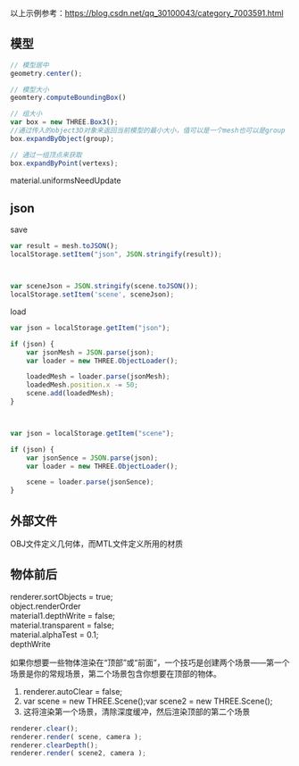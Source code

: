 以上示例参考：https://blog.csdn.net/qq_30100043/category_7003591.html


## 模型

``` js
// 模型居中
geometry.center();

// 模型大小
geomtery.computeBoundingBox()

// 组大小
var box = new THREE.Box3();
//通过传入的object3D对象来返回当前模型的最小大小，值可以是一个mesh也可以是group
box.expandByObject(group);

// 通过一组顶点来获取
box.expandByPoint(vertexs);
```

material.uniformsNeedUpdate


## json
save
``` js
var result = mesh.toJSON();
localStorage.setItem("json", JSON.stringify(result));



var sceneJson = JSON.stringify(scene.toJSON());
localStorage.setItem('scene', sceneJson);

```

load
``` js
var json = localStorage.getItem("json");

if (json) {
    var jsonMesh = JSON.parse(json);
    var loader = new THREE.ObjectLoader();

    loadedMesh = loader.parse(jsonMesh);
    loadedMesh.position.x -= 50;
    scene.add(loadedMesh);
}



var json = localStorage.getItem("scene");

if (json) {
    var jsonSence = JSON.parse(json);
    var loader = new THREE.ObjectLoader();

    scene = loader.parse(jsonSence);
}

```

## 外部文件

OBJ文件定义几何体，而MTL文件定义所用的材质

## 物体前后

renderer.sortObjects = true;  
object.renderOrder  
material1.depthWrite = false;  
material.transparent = false;  
material.alphaTest = 0.1;  
depthWrite  


如果你想要一些物体渲染在“顶部”或“前面”，一个技巧是创建两个场景——第一个场景是你的常规场景，第二个场景包含你想要在顶部的物体。
1. renderer.autoClear = false;
2. var scene = new THREE.Scene();var scene2 = new THREE.Scene();
3. 这将渲染第一个场景，清除深度缓冲，然后渲染顶部的第二个场景
```js
renderer.clear();
renderer.render( scene, camera );
renderer.clearDepth();
renderer.render( scene2, camera );
```